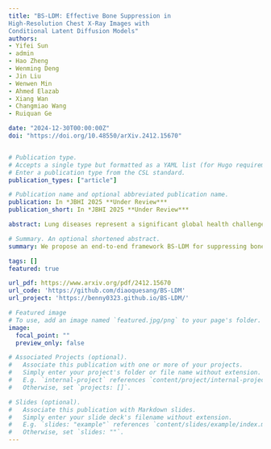 ```yaml
---
title: "BS-LDM: Effective Bone Suppression in
High-Resolution Chest X-Ray Images with
Conditional Latent Diffusion Models"
authors:
- Yifei Sun
- admin
- Hao Zheng
- Wenming Deng
- Jin Liu
- Wenwen Min
- Ahmed Elazab
- Xiang Wan
- Changmiao Wang
- Ruiquan Ge

date: "2024-12-30T00:00:00Z"
doi: "https://doi.org/10.48550/arXiv.2412.15670"


# Publication type.
# Accepts a single type but formatted as a YAML list (for Hugo requirements).
# Enter a publication type from the CSL standard.
publication_types: ["article"]

# Publication name and optional abbreviated publication name.
publication: In *JBHI 2025 **Under Review***
publication_short: In *JBHI 2025 **Under Review***

abstract: Lung diseases represent a significant global health challenge, with Chest X-Ray (CXR) being a key diagnostic tool due to their accessibility and affordability. Nonetheless, the detection of pulmonary lesions is often hindered by overlapping bone structures in CXR images, leading to potential misdiagnoses. To address this issue, we developed an end-to-end framework called BS-LDM, designed to effectively suppress bone in high-resolution CXR images. This framework is based on conditional latent diffusion models and incorporates a multi-level hybrid loss-constrained vector-quantized generative adversarial network which is crafted for perceptual compression, ensuring the preservation of details. To further enhance the framework's performance, we introduce offset noise and a temporal adaptive thresholding strategy. These additions help minimize discrepancies in generating low-frequency information, thereby improving the clarity of the generated soft tissue images. Additionally, we have compiled a high-quality bone suppression dataset named SZCH-X-Rays. This dataset includes 818 pairs of high-resolution CXR and dual-energy subtraction soft tissue images collected from a partner hospital. Moreover, we processed 241 data pairs from the JSRT dataset into negative images, which are more commonly used in clinical practice. Our comprehensive experimental and clinical evaluations reveal that BS-LDM excels in bone suppression, underscoring its significant clinical value. Our code, pre-trained models and processed JSRT dataset are available at https://github.com/diaoquesang/BS-LDM.

# Summary. An optional shortened abstract.
summary: We propose an end-to-end framework BS-LDM for suppressing bones in high-resolution CXR images, improving soft tissue clarity with advanced diffusion models and hybrid loss strategies. Its clinical value is validated using the SZCH-X-Rays and processed JSRT datasets.

tags: []
featured: true

url_pdf: https://www.arxiv.org/pdf/2412.15670
url_code: 'https://github.com/diaoquesang/BS-LDM'
url_project: 'https://benny0323.github.io/BS-LDM/'

# Featured image
# To use, add an image named `featured.jpg/png` to your page's folder. 
image:
  focal_point: ""
  preview_only: false

# Associated Projects (optional).
#   Associate this publication with one or more of your projects.
#   Simply enter your project's folder or file name without extension.
#   E.g. `internal-project` references `content/project/internal-project/index.md`.
#   Otherwise, set `projects: []`.

# Slides (optional).
#   Associate this publication with Markdown slides.
#   Simply enter your slide deck's filename without extension.
#   E.g. `slides: "example"` references `content/slides/example/index.md`.
#   Otherwise, set `slides: ""`.
---
```

